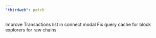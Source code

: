 ```yaml
---
"thirdweb": patch
---
```


Improve Transactions list in connect modal
Fix query cache for block explorers for raw chains
